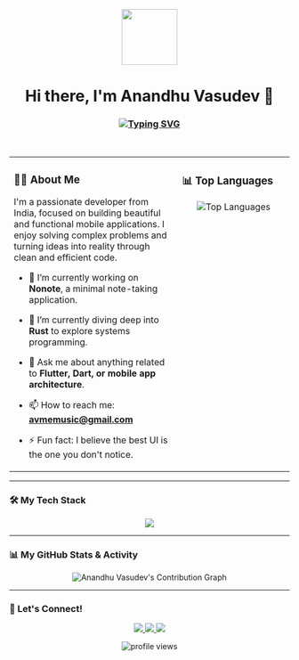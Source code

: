 <!-- 
Hi, Anandhu! I've redesigned your README to be more modern and engaging.
Just copy, paste, and fill in your social media links below. 
-->

<div align="center">
  <img src="https://media.giphy.com/media/M9gbBd9nbDrOTu1Mqx/giphy.gif" width="100" />
</div>

<h1 align="center">
  Hi there, I'm Anandhu Vasudev 👋
</h1>

<h3 align="center">
  <a href="https://git.io/typing-svg">
    <img src="https://readme-typing-svg.herokuapp.com?font=Fira+Code&size=25&pause=1000&color=00BFFF¢er=true&vCenter=true&width=435&lines=Flutter+%26+Dart+Developer;Python+Enthusiast;Problem+Solver;Lifelong+Learner" alt="Typing SVG" />
  </a>
</h3>

<br>

<table>
  <tr>
    <td valign="top" width="60%">

### 👨‍💻 About Me

I'm a passionate developer from India, focused on building beautiful and functional mobile applications. I enjoy solving complex problems and turning ideas into reality through clean and efficient code.

- 🔭 I’m currently working on **Nonote**, a minimal note-taking application.
- 🌱 I’m currently diving deep into **Rust** to explore systems programming.
- 💬 Ask me about anything related to **Flutter, Dart, or mobile app architecture**.
- 📫 How to reach me: **avmemusic@gmail.com**
- ⚡ Fun fact: I believe the best UI is the one you don't notice.

    </td>
    <td valign="top" width="40%">

### 📊 Top Languages

<p align="center">
  <img src="https://github-readme-stats.vercel.app/api/top-langs/?username=anandhuvasudev&layout=compact&hide_title=1&card_width=280&theme=tokyonight" alt="Top Languages" />
</p>
</table>

---

### 🛠️ My Tech Stack

<p align="center">
  <a href="https://skillicons.dev">
    <img src="https://skillicons.dev/icons?i=flutter,dart,python,cpp,c,firebase,git,github,vscode,rust&perline=5" />
  </a>
</p>

---

### 📊 My GitHub Stats & Activity

<div align="center">
  <img src="https://github-readme-activity-graph.vercel.app/graph?username=anandhuvasudev&theme=tokyo-night&hide_border=true&area=true" alt="Anandhu Vasudev's Contribution Graph" />
</div>

---

### 🤝 Let's Connect!

<p align="center">
  <!-- ⚠️ IMPORTANT: Please fill in your details below! -->
  <a href="https://www.linkedin.com/in/anandhuvasudev" target="_blank">
    <img src="https://img.shields.io/badge/LinkedIn-0077B5?style=for-the-badge&logo=linkedin&logoColor=white" />
  </a>
  <a href="https://twitter.com/anandhuvasudev_" target="_blank">
    <img src="https://img.shields.io/badge/Twitter-1DA1F2?style=for-the-badge&logo=twitter&logoColor=white" />
  </a>
  <a href="mailto:avmemusic@gmail.com" target="_blank">
    <img src="https://img.shields.io/badge/Gmail-D14836?style=for-the-badge&logo=gmail&logoColor=white" />
  </a>
</p>

<p align="center">
  <img src="https://komarev.com/ghpvc/?username=anandhuvasudev&label=Profile%20views&color=0e75b6&style=flat" alt="profile views" />
</p>
